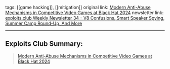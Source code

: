 tags: [[game hacking]], [[mitigation]]
original link:  [Modern Anti-Abuse Mechanisms in Competitive Video Games at Black Hat 2024](https://dustri.org/b/modern-anti-abuse-mechanisms-in-competitive-video-games-at-black-hat-2024.html?ref=blog.exploits.club)
newsletter link: [exploits.club Weekly Newsletter 34 - V8 Confusions, Smart Speaker Spying, Summer Camp Round-Up, And More](https://blog.exploits.club/exploits-club-weekly-newsletter-34-v8-confusions-smart-speaker-spying-summer-camp-round-up-and-more-2/)

---
## Exploits Club Summary:
> [Modern Anti-Abuse Mechanisms in Competitive Video Games at Black Hat 2024](https://dustri.org/b/modern-anti-abuse-mechanisms-in-competitive-video-games-at-black-hat-2024.html?ref=blog.exploits.club)